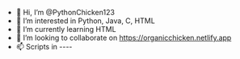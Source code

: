 - 👋 Hi, I’m @PythonChicken123
- 👀 I’m interested in Python, Java, C, HTML
- 🌱 I’m currently learning HTML
- 💞️ I’m looking to collaborate on https://organicchicken.netlify.app
- 📫 Scripts in ----

<!---
PythonChicken123/PythonChicken123 is a ✨ special ✨ repository because its `README.md` (this file) appears on your GitHub profile.
You can click the Preview link to take a look at your changes.
--->
